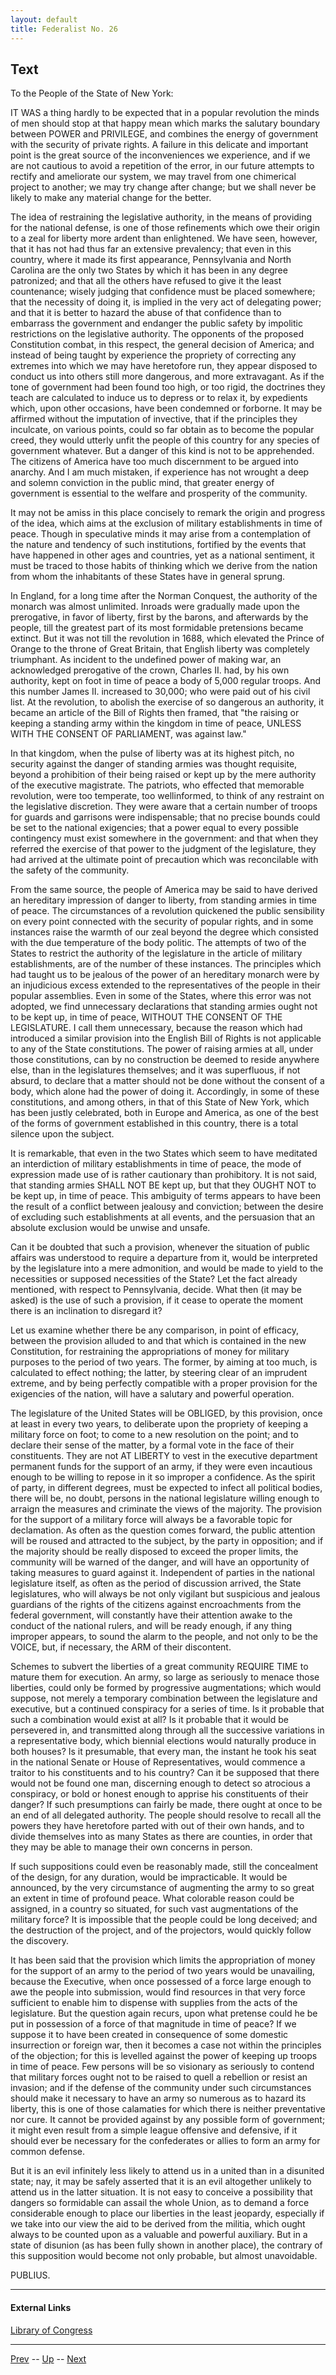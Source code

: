 ```yaml
---
layout: default
title: Federalist No. 26
---
```


## Text

To the People of the State of New York:

IT WAS a thing hardly to be expected that in a popular revolution the minds of men should stop at that happy mean which marks the salutary boundary between POWER and PRIVILEGE, and combines the energy of government with the security of private rights. A failure in this delicate and important point is the great source of the inconveniences we experience, and if we are not cautious to avoid a repetition of the error, in our future attempts to rectify and ameliorate our system, we may travel from one chimerical project to another; we may try change after change; but we shall never be likely to make any material change for the better.

The idea of restraining the legislative authority, in the means of providing for the national defense, is one of those refinements which owe their origin to a zeal for liberty more ardent than enlightened. We have seen, however, that it has not had thus far an extensive prevalency; that even in this country, where it made its first appearance, Pennsylvania and North Carolina are the only two States by which it has been in any degree patronized; and that all the others have refused to give it the least countenance; wisely judging that confidence must be placed somewhere; that the necessity of doing it, is implied in the very act of delegating power; and that it is better to hazard the abuse of that confidence than to embarrass the government and endanger the public safety by impolitic restrictions on the legislative authority. The opponents of the proposed Constitution combat, in this respect, the general decision of America; and instead of being taught by experience the propriety of correcting any extremes into which we may have heretofore run, they appear disposed to conduct us into others still more dangerous, and more extravagant. As if the tone of government had been found too high, or too rigid, the doctrines they teach are calculated to induce us to depress or to relax it, by expedients which, upon other occasions, have been condemned or forborne. It may be affirmed without the imputation of invective, that if the principles they inculcate, on various points, could so far obtain as to become the popular creed, they would utterly unfit the people of this country for any species of government whatever. But a danger of this kind is not to be apprehended. The citizens of America have too much discernment to be argued into anarchy. And I am much mistaken, if experience has not wrought a deep and solemn conviction in the public mind, that greater energy of government is essential to the welfare and prosperity of the community.

It may not be amiss in this place concisely to remark the origin and progress of the idea, which aims at the exclusion of military establishments in time of peace. Though in speculative minds it may arise from a contemplation of the nature and tendency of such institutions, fortified by the events that have happened in other ages and countries, yet as a national sentiment, it must be traced to those habits of thinking which we derive from the nation from whom the inhabitants of these States have in general sprung.

In England, for a long time after the Norman Conquest, the authority of the monarch was almost unlimited. Inroads were gradually made upon the prerogative, in favor of liberty, first by the barons, and afterwards by the people, till the greatest part of its most formidable pretensions became extinct. But it was not till the revolution in 1688, which elevated the Prince of Orange to the throne of Great Britain, that English liberty was completely triumphant. As incident to the undefined power of making war, an acknowledged prerogative of the crown, Charles II. had, by his own authority, kept on foot in time of peace a body of 5,000 regular troops. And this number James II. increased to 30,000; who were paid out of his civil list. At the revolution, to abolish the exercise of so dangerous an authority, it became an article of the Bill of Rights then framed, that "the raising or keeping a standing army within the kingdom in time of peace, UNLESS WITH THE CONSENT OF PARLIAMENT, was against law."

In that kingdom, when the pulse of liberty was at its highest pitch, no security against the danger of standing armies was thought requisite, beyond a prohibition of their being raised or kept up by the mere authority of the executive magistrate. The patriots, who effected that memorable revolution, were too temperate, too wellinformed, to think of any restraint on the legislative discretion. They were aware that a certain number of troops for guards and garrisons were indispensable; that no precise bounds could be set to the national exigencies; that a power equal to every possible contingency must exist somewhere in the government: and that when they referred the exercise of that power to the judgment of the legislature, they had arrived at the ultimate point of precaution which was reconcilable with the safety of the community.

From the same source, the people of America may be said to have derived an hereditary impression of danger to liberty, from standing armies in time of peace. The circumstances of a revolution quickened the public sensibility on every point connected with the security of popular rights, and in some instances raise the warmth of our zeal beyond the degree which consisted with the due temperature of the body politic. The attempts of two of the States to restrict the authority of the legislature in the article of military establishments, are of the number of these instances. The principles which had taught us to be jealous of the power of an hereditary monarch were by an injudicious excess extended to the representatives of the people in their popular assemblies. Even in some of the States, where this error was not adopted, we find unnecessary declarations that standing armies ought not to be kept up, in time of peace, WITHOUT THE CONSENT OF THE LEGISLATURE. I call them unnecessary, because the reason which had introduced a similar provision into the English Bill of Rights is not applicable to any of the State constitutions. The power of raising armies at all, under those constitutions, can by no construction be deemed to reside anywhere else, than in the legislatures themselves; and it was superfluous, if not absurd, to declare that a matter should not be done without the consent of a body, which alone had the power of doing it. Accordingly, in some of these constitutions, and among others, in that of this State of New York, which has been justly celebrated, both in Europe and America, as one of the best of the forms of government established in this country, there is a total silence upon the subject.

It is remarkable, that even in the two States which seem to have meditated an interdiction of military establishments in time of peace, the mode of expression made use of is rather cautionary than prohibitory. It is not said, that standing armies SHALL NOT BE kept up, but that they OUGHT NOT to be kept up, in time of peace. This ambiguity of terms appears to have been the result of a conflict between jealousy and conviction; between the desire of excluding such establishments at all events, and the persuasion that an absolute exclusion would be unwise and unsafe.

Can it be doubted that such a provision, whenever the situation of public affairs was understood to require a departure from it, would be interpreted by the legislature into a mere admonition, and would be made to yield to the necessities or supposed necessities of the State? Let the fact already mentioned, with respect to Pennsylvania, decide. What then (it may be asked) is the use of such a provision, if it cease to operate the moment there is an inclination to disregard it?

Let us examine whether there be any comparison, in point of efficacy, between the provision alluded to and that which is contained in the new Constitution, for restraining the appropriations of money for military purposes to the period of two years. The former, by aiming at too much, is calculated to effect nothing; the latter, by steering clear of an imprudent extreme, and by being perfectly compatible with a proper provision for the exigencies of the nation, will have a salutary and powerful operation.

The legislature of the United States will be OBLIGED, by this provision, once at least in every two years, to deliberate upon the propriety of keeping a military force on foot; to come to a new resolution on the point; and to declare their sense of the matter, by a formal vote in the face of their constituents. They are not AT LIBERTY to vest in the executive department permanent funds for the support of an army, if they were even incautious enough to be willing to repose in it so improper a confidence. As the spirit of party, in different degrees, must be expected to infect all political bodies, there will be, no doubt, persons in the national legislature willing enough to arraign the measures and criminate the views of the majority. The provision for the support of a military force will always be a favorable topic for declamation. As often as the question comes forward, the public attention will be roused and attracted to the subject, by the party in opposition; and if the majority should be really disposed to exceed the proper limits, the community will be warned of the danger, and will have an opportunity of taking measures to guard against it. Independent of parties in the national legislature itself, as often as the period of discussion arrived, the State legislatures, who will always be not only vigilant but suspicious and jealous guardians of the rights of the citizens against encroachments from the federal government, will constantly have their attention awake to the conduct of the national rulers, and will be ready enough, if any thing improper appears, to sound the alarm to the people, and not only to be the VOICE, but, if necessary, the ARM of their discontent.

Schemes to subvert the liberties of a great community REQUIRE TIME to mature them for execution. An army, so large as seriously to menace those liberties, could only be formed by progressive augmentations; which would suppose, not merely a temporary combination between the legislature and executive, but a continued conspiracy for a series of time. Is it probable that such a combination would exist at all? Is it probable that it would be persevered in, and transmitted along through all the successive variations in a representative body, which biennial elections would naturally produce in both houses? Is it presumable, that every man, the instant he took his seat in the national Senate or House of Representatives, would commence a traitor to his constituents and to his country? Can it be supposed that there would not be found one man, discerning enough to detect so atrocious a conspiracy, or bold or honest enough to apprise his constituents of their danger? If such presumptions can fairly be made, there ought at once to be an end of all delegated authority. The people should resolve to recall all the powers they have heretofore parted with out of their own hands, and to divide themselves into as many States as there are counties, in order that they may be able to manage their own concerns in person.

If such suppositions could even be reasonably made, still the concealment of the design, for any duration, would be impracticable. It would be announced, by the very circumstance of augmenting the army to so great an extent in time of profound peace. What colorable reason could be assigned, in a country so situated, for such vast augmentations of the military force? It is impossible that the people could be long deceived; and the destruction of the project, and of the projectors, would quickly follow the discovery.

It has been said that the provision which limits the appropriation of money for the support of an army to the period of two years would be unavailing, because the Executive, when once possessed of a force large enough to awe the people into submission, would find resources in that very force sufficient to enable him to dispense with supplies from the acts of the legislature. But the question again recurs, upon what pretense could he be put in possession of a force of that magnitude in time of peace? If we suppose it to have been created in consequence of some domestic insurrection or foreign war, then it becomes a case not within the principles of the objection; for this is levelled against the power of keeping up troops in time of peace. Few persons will be so visionary as seriously to contend that military forces ought not to be raised to quell a rebellion or resist an invasion; and if the defense of the community under such circumstances should make it necessary to have an army so numerous as to hazard its liberty, this is one of those calamaties for which there is neither preventative nor cure. It cannot be provided against by any possible form of government; it might even result from a simple league offensive and defensive, if it should ever be necessary for the confederates or allies to form an army for common defense.

But it is an evil infinitely less likely to attend us in a united than in a disunited state; nay, it may be safely asserted that it is an evil altogether unlikely to attend us in the latter situation. It is not easy to conceive a possibility that dangers so formidable can assail the whole Union, as to demand a force considerable enough to place our liberties in the least jeopardy, especially if we take into our view the aid to be derived from the militia, which ought always to be counted upon as a valuable and powerful auxiliary. But in a state of disunion (as has been fully shown in another place), the contrary of this supposition would become not only probable, but almost unavoidable.

PUBLIUS.

---
#### External Links
[Library of Congress]()

---

[Prev](25.md) -- [Up](README.md) -- [Next](27.md)

